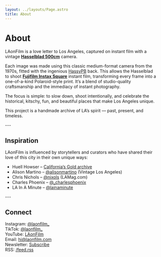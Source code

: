 ```yaml
---
layout: ../layouts/Page.astro
title: About
---
```


# About

LAonFilm is a love letter to Los Angeles, captured on instant film with a vintage [**Hasselblad 500cm**](https://www.hasselblad.com/about/history/500-series/) camera.

Each image was made using this classic medium-format camera from the 1970s, fitted with the ingenious [HassyPB](https://www.hassypb.com) back. This allows the Hasselblad to shoot [**Fujifilm Instax Square**](https://www.fujifilm.com/us/en/consumer/instax/film/square-film)  instant film, transforming every frame into a one-of-a-kind Polaroid-style print. It’s a blend of studio-quality craftsmanship and the immediacy of instant photography.  

The focus is simple: to slow down, shoot intentionally, and celebrate the historical, kitschy, fun, and beautiful places that make Los Angeles unique.  

This project is a handmade archive of LA’s spirit — past, present, and timeless.  

<div class="typewriter-divider">---</div>

## Inspiration

LAonFilm is influenced by storytellers and curators who have shared their love of this city in their own unique ways:  

- Huell Howser – [California’s Gold archive](https://blogs.chapman.edu/huell-howser-archives/)  
- Alison Martino – [@alisonmartino](https://www.instagram.com/alisonmartino) (Vintage Los Angeles)  
- Chris Nichols – [@nixols](https://www.instagram.com/nixols) (LAMag.com)  
- Charles Phoenix – [@_charlesphoenix](https://www.instagram.com/_charlesphoenix)  
- LA In A Minute – [@lainaminute](https://www.instagram.com/lainaminute)  

<div class="typewriter-divider">---</div>

## Connect

Instagram: [@laonfilm_](https://www.instagram.com/laonfilm_)  
TikTok: [@laonfilm_](https://www.tiktok.com/@laonfilm_)  
YouTube: [LAonFilm](https://www.youtube.com/@laonfilm_)  
Email: [hi@laonfilm.com](mailto:hi@laonfilm.com)  
Newsletter: [Subscribe](/subscribe)  
RSS: [/feed.rss](/feed.rss)

